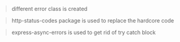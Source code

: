 > different error class is created

> http-status-codes package is used to replace the hardcore code

> express-async-errors is used to get rid of try catch block
